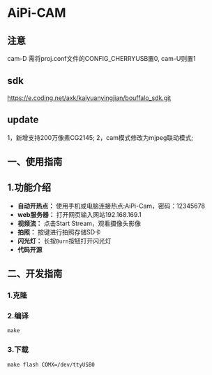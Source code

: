 # AiPi-CAM

## 注意
cam-D 需将proj.conf文件的CONFIG_CHERRYUSB置0, cam-U则置1

## sdk
https://e.coding.net/axk/kaiyuanyingjian/bouffalo_sdk.git

## update
1，新增支持200万像素CG2145;
2，cam模式修改为mjpeg联动模式;

## 一、使用指南

## 1.功能介绍 
- **自动开热点：**  使用手机或电脑连接热点:AiPi-Cam，密码：12345678
- **web服务器：** 打开网页输入网站192.168.169.1
- **视频流：** 点击Start Stream，观看摄像头影像
- **拍照：** 按键进行拍照存储SD卡
- **闪光灯：** 长按`Burn`按钮打开闪光灯
- **代码开源**

## 二、开发指南

### 1.克隆


### 2.编译
```
make 
```
### 3.下载
```
make flash COMX=/dev/ttyUSB0
```